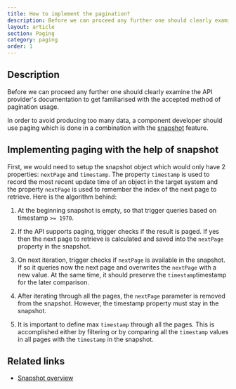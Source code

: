 ```yaml
---
title: How to implement the pagination?
description: Before we can proceed any further one should clearly examine the API provider's documentation to get familiarised with the accepted method of pagination usage.
layout: article
section: Paging
category: paging
order: 1
---
```


## Description

Before we can proceed any further one should clearly examine the API provider's documentation to get familiarised with the accepted method of pagination usage.

In order to avoid producing too many data, a component developer should use paging which is done in a combination with the [snapshot](/getting-started/snapshot-overview) feature.

## Implementing paging with the help of snapshot

First, we would need to setup the snapshot object which would only have 2 properties: `nextPage` and `timestamp`. The property `timestamp` is used to record the most recent update time of an object in the target system and the property `nextPage` is used to remember the index of the next page to retrieve. Here is the algorithm behind:

  1. At the beginning snapshot is empty, so that trigger queries based on timestamp `>= 1970`.

  2. If the API supports paging, trigger checks if the result is paged. If yes then the next page to retrieve is calculated and saved into the `nextPage` property in the snapshot.

  3. On next iteration, trigger checks if `nextPage` is available in the snapshot. If so it queries now the next page and overwrites the `nextPage` with a new value. At the same time, it should preserve the `timestamp`timestamp for the later comparison.

  4. After iterating through all the pages, the `nextPage` parameter is removed from the snapshot. However, the timestamp property must stay in the snapshot.

  5. It is important to define max `timestamp` through all the pages. This is accomplished either by filtering or by comparing all the `timestamp` values in all pages with the `timestamp` in the snapshot.


## Related links

- [Snapshot overview](/getting-started/snapshot-overview)
